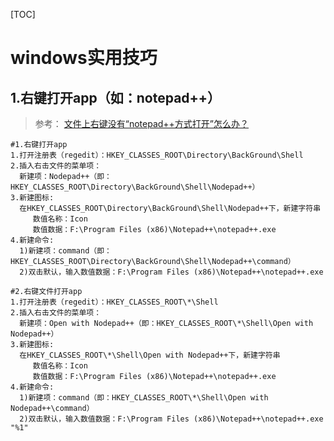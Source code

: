 

[TOC]

# windows实用技巧

## 1.右键打开app（如：notepad++）

> 参考：
> [文件上右键没有“notepad++方式打开”怎么办？](https://jingyan.baidu.com/article/fa4125ac849f5768ad709264.html)

```shell
#1.右键打开app
1.打开注册表（regedit）：HKEY_CLASSES_ROOT\Directory\BackGround\Shell
2.插入右击文件的菜单项：
  新建项：Nodepad++（即：HKEY_CLASSES_ROOT\Directory\BackGround\Shell\Nodepad++）
3.新建图标: 
  在HKEY_CLASSES_ROOT\Directory\BackGround\Shell\Nodepad++下，新建字符串
     数值名称：Icon
     数值数据：F:\Program Files (x86)\Notepad++\notepad++.exe
4.新建命令:   
  1)新建项：command（即：HKEY_CLASSES_ROOT\Directory\BackGround\Shell\Nodepad++\command）
  2)双击默认，输入数值数据：F:\Program Files (x86)\Notepad++\notepad++.exe

#2.右键文件打开app
1.打开注册表（regedit）：HKEY_CLASSES_ROOT\*\Shell
2.插入右击文件的菜单项：
  新建项：Open with Nodepad++（即：HKEY_CLASSES_ROOT\*\Shell\Open with Nodepad++）
3.新建图标: 
  在HKEY_CLASSES_ROOT\*\Shell\Open with Nodepad++下，新建字符串
     数值名称：Icon
     数值数据：F:\Program Files (x86)\Notepad++\notepad++.exe
4.新建命令:   
  1)新建项：command（即：HKEY_CLASSES_ROOT\*\Shell\Open with Nodepad++\command）
  2)双击默认，输入数值数据：F:\Program Files (x86)\Notepad++\notepad++.exe "%1"
```

